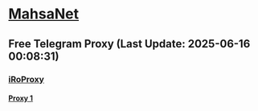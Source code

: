 
# [MahsaNet](https://t.me/mahsa_net)
## Free Telegram Proxy (Last Update: 2025-06-16 00:08:31)
### [iRoProxy](https://t.me/iRoProxy)
#### [Proxy 1](tg://proxy?server=one.farhangeirani3.ir&port=70&secret=7gffffffff___f_______Adkb3dubG9hZC53aW5kb3dzdXBkYXRlLmNvbQ%3D%3D)

    